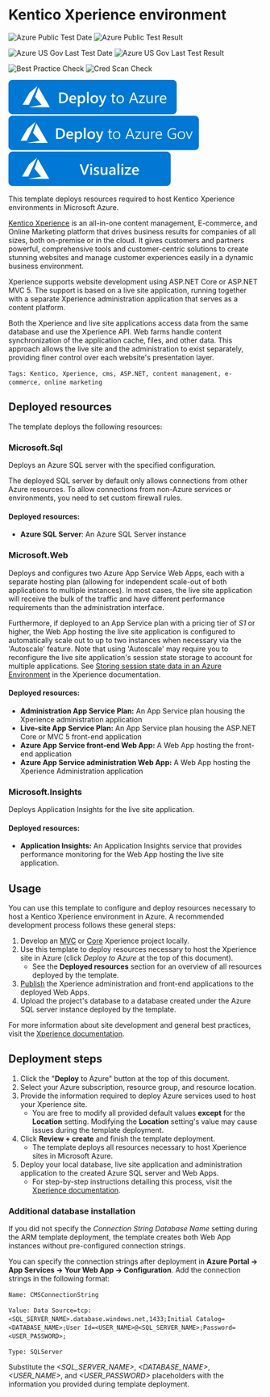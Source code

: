# Kentico Xperience environment

![Azure Public Test Date](https://azurequickstartsservice.blob.core.windows.net/badges/kentico-xperience-environment/PublicLastTestDate.svg)
![Azure Public Test Result](https://azurequickstartsservice.blob.core.windows.net/badges/kentico-xperience-environment/PublicDeployment.svg)

![Azure US Gov Last Test Date](https://azurequickstartsservice.blob.core.windows.net/badges/kentico-xperience-environment/FairfaxLastTestDate.svg)
![Azure US Gov Last Test Result](https://azurequickstartsservice.blob.core.windows.net/badges/kentico-xperience-environment/FairfaxDeployment.svg)

![Best Practice Check](https://azurequickstartsservice.blob.core.windows.net/badges/kentico-xperience-environment/BestPracticeResult.svg)
![Cred Scan Check](https://azurequickstartsservice.blob.core.windows.net/badges/kentico-xperience-environment/CredScanResult.svg)

[![Deploy To Azure](https://raw.githubusercontent.com/Azure/azure-quickstart-templates/master/1-CONTRIBUTION-GUIDE/images/deploytoazure.svg?sanitize=true)](https://portal.azure.com/#create/Microsoft.Template/uri/https%3A%2F%2Fraw.githubusercontent.com%2FAzure%2Fazure-quickstart-templates%2Fmaster%2Fkentico-xperience-environment%2Fazuredeploy.json)
[![Deploy To Azure US Gov](https://raw.githubusercontent.com/Azure/azure-quickstart-templates/master/1-CONTRIBUTION-GUIDE/images/deploytoazuregov.svg?sanitize=true)](https://portal.azure.us/#create/Microsoft.Template/uri/https%3A%2F%2Fraw.githubusercontent.com%2FAzure%2Fazure-quickstart-templates%2Fmaster%2Fkentico-xperience-environment%2Fazuredeploy.json)
[![Visualize](https://raw.githubusercontent.com/Azure/azure-quickstart-templates/master/1-CONTRIBUTION-GUIDE/images/visualizebutton.svg?sanitize=true)](http://armviz.io/#/?load=https%3A%2F%2Fraw.githubusercontent.com%2FAzure%2Fazure-quickstart-templates%2Fmaster%2Fkentico-xperience-environment%2Fazuredeploy.json)


This template deploys resources required to host Kentico Xperience environments in Microsoft Azure.

[Kentico Xperience](https://xperience.io/) is an all-in-one content management, E-commerce, and Online Marketing platform that drives business results for companies of all sizes, both on-premise or in the cloud. It gives customers and partners powerful, comprehensive tools and customer-centric solutions to create stunning websites and manage customer experiences easily in a dynamic business environment.

Xperience supports website development using ASP.&#8203;NET Core or ASP.NET MVC 5. The support is based on a live site application, running together with a separate Xperience administration application that serves as a content platform.

Both the Xperience and live site applications access data from the same database and use the Xperience API. Web farms handle content synchronization of the application cache, files, and other data. This approach allows the live site and the administration to exist separately, providing finer control over each website's presentation layer.

`Tags: Kentico, Xperience, cms, ASP.NET, content management, e-commerce, online marketing`

## Deployed resources

The template deploys the following resources:

### Microsoft.Sql

Deploys an Azure SQL server with the specified configuration. 

The deployed SQL server by default only allows connections from other Azure resources. To allow connections from non-Azure services or environments, you need to set custom firewall rules.

#### Deployed resources:

+ **Azure SQL Server**: An Azure SQL Server instance

### Microsoft.&#8203;Web

Deploys and configures two Azure App Service Web Apps, each with a separate hosting plan (allowing for independent scale-out of both applications to multiple instances). In most cases, the live site application will receive the bulk of the traffic and have different performance requirements than the administration interface.

Furthermore, if deployed to an App Service plan with a pricing tier of *S1* or higher, the Web App hosting the live site application is configured to automatically scale out to up to two instances when necessary via the 'Autoscale' feature. Note that using 'Autoscale' may require you to reconfigure the live site application's session state storage to account for multiple applications. See [Storing session state data in an Azure Environment](https://devnet.kentico.com/CMSPages/DocLinkMapper.ashx?version=latest&link=azure_state_storing) in the Xperience documentation.

#### Deployed resources:

+ **Administration App Service Plan:** An App Service plan housing the Xperience administration application
+ **Live-site App Service Plan:** An App Service plan housing the ASP.NET Core or MVC 5 front-end application 
+ **Azure App Service front-end Web App:** A Web App hosting the front-end application
+ **Azure App Service administration Web App:** A Web App hosting the Xperience Administration application

### Microsoft.Insights

Deploys Application Insights for the live site application.

#### Deployed resources:

+ **Application Insights:** An Application Insights service that provides performance monitoring for the Web App hosting the live site application.

## Usage

You can use this template to configure and deploy resources necessary to host a Kentico Xperience environment in Azure. A recommended development process follows these general steps:

1. Develop an [MVC](https://devnet.kentico.com/CMSPages/DocLinkMapper.ashx?version=latest&link=mvc_development) or [Core](https://devnet.kentico.com/CMSPages/DocLinkMapper.ashx?version=latest&link=core_section_root) Xperience project locally.
2. Use this template to deploy resources necessary to host the Xperience site in Azure (click *Deploy to Azure* at the top of this document).
	- See the **Deployed resources** section for an overview of all resources deployed by the template.
3. [Publish](https://devnet.kentico.com/CMSPages/DocLinkMapper.ashx?version=latest&link=kentico_azure_webapps) the Xperience administration and front-end applications to the deployed Web Apps.
4. Upload the project's database to a database created under the Azure SQL server instance deployed by the template. 

For more information about site development and general best practices, visit the [Xperience documentation](https://docs.xperience.io/).

## Deployment steps

 1. Click the "**Deploy** to Azure" button at the top of this document.
 2. Select your Azure subscription, resource group, and resource location.
 3. Provide the information required to deploy Azure services used to host your Xperience site.
	 - You are free to modify all provided default values **except** for the **Location** setting. Modifying the **Location** setting's value may cause issues during the template deployment. 
4. Click **Review + create** and finish the template deployment.
	- The template deploys all resources necessary to host Xperience sites in Microsoft Azure.
5. Deploy your local database, live site application and administration application to the created Azure SQL server and Web Apps.
	- For step-by-step instructions detailing this process, visit the [Xperience documentation](https://devnet.kentico.com/CMSPages/DocLinkMapper.ashx?version=latest&link=kentico_azure_webapps).

### Additional database installation

If you did not specify the *Connection String Database Name* setting during the ARM template deployment, the template creates both Web App instances without pre-configured connection strings.

You can specify the connection strings after deployment in **Azure Portal -> App Services -> Your Web App -> Configuration**. Add the connection strings in the following format:

`Name: CMSConnectionString`

`Value: Data Source=tcp:<SQL_SERVER_NAME>.database.windows.net,1433;Initial Catalog=<DATABASE_NAME>;User Id=<USER_NAME>@<SQL_SERVER_NAME>;Password=<USER_PASSWORD>;`

`Type: SQLServer`

Substitute the *<SQL_SERVER_NAME>*, *<DATABASE_NAME>*, *<USER_NAME>*, and *<USER_PASSWORD>* placeholders with the information you provided during template deployment.


